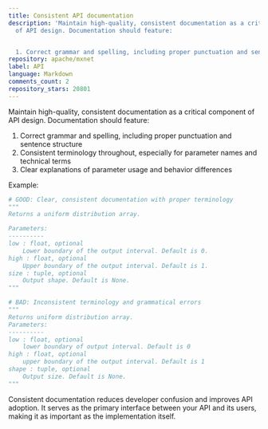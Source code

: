 ```yaml
---
title: Consistent API documentation
description: 'Maintain high-quality, consistent documentation as a critical component
  of API design. Documentation should feature:


  1. Correct grammar and spelling, including proper punctuation and sentence structure'
repository: apache/mxnet
label: API
language: Markdown
comments_count: 2
repository_stars: 20801
---
```


Maintain high-quality, consistent documentation as a critical component of API design. Documentation should feature:

1. Correct grammar and spelling, including proper punctuation and sentence structure
2. Consistent terminology throughout, especially for parameter names and technical terms
3. Clear explanations of parameter usage and behavior differences

Example:
```python
# GOOD: Clear, consistent documentation with proper terminology
"""
Returns a uniform distribution array.

Parameters:
----------
low : float, optional
    Lower boundary of the output interval. Default is 0.
high : float, optional
    Upper boundary of the output interval. Default is 1.
size : tuple, optional
    Output shape. Default is None.
"""

# BAD: Inconsistent terminology and grammatical errors
"""
Returns uniform distribution array.
Parameters:
----------
low : float, optional
    lower boundary of output interval. Default is 0
high : float, optional
    upper boundary of the output interval. Default is 1
shape : tuple, optional
    Output size. Default is None.
"""
```

Consistent documentation reduces developer confusion and improves API adoption. It serves as the primary interface between your API and its users, making it as important as the implementation itself.
